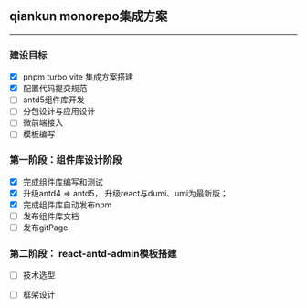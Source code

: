 ## qiankun monorepo集成方案

---

### 建设目标

- [x] pnpm turbo vite 集成方案搭建
- [x] 配置代码提交规范
- [ ] antd5组件库开发
- [ ] 分包设计与应用设计
- [ ] 微前端接入
- [ ] 模板编写

### 第一阶段：组件库设计阶段

- [x] 完成组件库编写和测试
- [x] 升级antd4 => antd5， 升级react与dumi、umi为最新版；
- [x] 完成组件库自动发布npm
- [ ] 发布组件库文档
- [ ] 发布gitPage

### 第二阶段： react-antd-admin模板搭建

- [ ] 技术选型

- [ ] 框架设计

